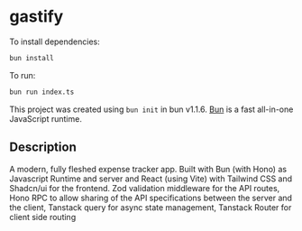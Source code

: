 # gastify

To install dependencies:

```bash
bun install
```

To run:

```bash
bun run index.ts
```

This project was created using `bun init` in bun v1.1.6. [Bun](https://bun.sh) is a fast all-in-one JavaScript runtime.

## Description

A modern, fully fleshed expense tracker app. Built with Bun (with Hono) as Javascript Runtime and server and React (using Vite) with Tailwind CSS and Shadcn/ui for the frontend. Zod validation middleware for the API routes, Hono RPC to allow sharing of the API specifications between the server and the client, Tanstack query for async state management, Tanstack Router for client side routing
